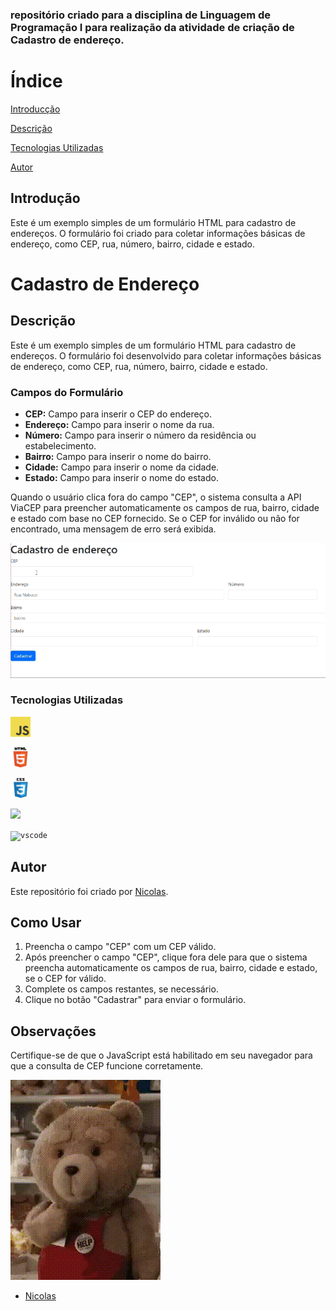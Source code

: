 <h3>repositório criado para a disciplina de Linguagem de Programação I para realização da atividade de criação de Cadastro de endereço.</h3>

# Índice

[Introducção](#introduc%C3%A7%C3%A3o)

[Descrição](#descri%C3%A7%C3%A3o)

[Tecnologias Utilizadas](#tecnologias-utilizadas)  

[Autor](https://github.com/NicolasMussi89#autor)  

## Introdução

Este é um exemplo simples de um formulário HTML para cadastro de endereços. O formulário foi criado para coletar informações básicas de endereço, como CEP, rua, número, bairro, cidade e estado.

<h1>Cadastro de Endereço</h1>

## Descrição

Este é um exemplo simples de um formulário HTML para cadastro de endereços. O formulário foi desenvolvido para coletar informações básicas de endereço, como CEP, rua, número, bairro, cidade e estado.

### Campos do Formulário

- **CEP:** Campo para inserir o CEP do endereço.
- **Endereço:** Campo para inserir o nome da rua.
- **Número:** Campo para inserir o número da residência ou estabelecimento.
- **Bairro:** Campo para inserir o nome do bairro.
- **Cidade:** Campo para inserir o nome da cidade.
- **Estado:** Campo para inserir o nome do estado.

Quando o usuário clica fora do campo "CEP", o sistema consulta a API ViaCEP para preencher automaticamente os campos de rua, bairro, cidade e estado com base no CEP fornecido. Se o CEP for inválido ou não for encontrado, uma mensagem de erro será exibida.

![image](cep-correto.gif)

### Tecnologias Utilizadas

<code><img height="32" src="https://raw.githubusercontent.com/github/explore/80688e429a7d4ef2fca1e82350fe8e3517d3494d/topics/javascript/javascript.png" alt="Javascript"/></code>

<code><img height="32" src="https://raw.githubusercontent.com/github/explore/80688e429a7d4ef2fca1e82350fe8e3517d3494d/topics/html/html.png" alt="HTML5"/></code>

<code><img height="32" src="https://raw.githubusercontent.com/github/explore/80688e429a7d4ef2fca1e82350fe8e3517d3494d/topics/css/css.png" alt="CSS"/></code>

<code><img src="https://img.shields.io/badge/GitHub-100000?style=for-the-badge&logo=github&logoColor=white"/></code>

<code><img height="32" src="https://img.shields.io/badge/VSCode-0078D4?style=for-the-badge&logo=visual%20studio%20code&logoColor=white" alt="vscode"/></code>


## Autor

Este repositório foi criado por [Nicolas](https://github.com/NicolasMussi89).


## Como Usar

1. Preencha o campo "CEP" com um CEP válido.
2. Após preencher o campo "CEP", clique fora dele para que o sistema preencha automaticamente os campos de rua, bairro, cidade e estado, se o CEP for válido.
3. Complete os campos restantes, se necessário.
4. Clique no botão "Cadastrar" para enviar o formulário.

## Observações

Certifique-se de que o JavaScript está habilitado em seu navegador para que a consulta de CEP funcione corretamente.

![image](mage.gif.gif)

* [Nicolas](https://github.com/NicolasMussi89)